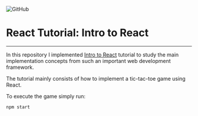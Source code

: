 ![GitHub](https://img.shields.io/github/license/gosiqueira/react-tutorial)

# React Tutorial: Intro to React
---

In this repository I implemented [Intro to React](https://reactjs.org/tutorial/tutorial.html) tutorial to study the main implementation concepts from such an important web development framework.

The tutorial mainly consists of how to implement a tic-tac-toe game using React.

To execute the game simply run:
```
npm start
```

